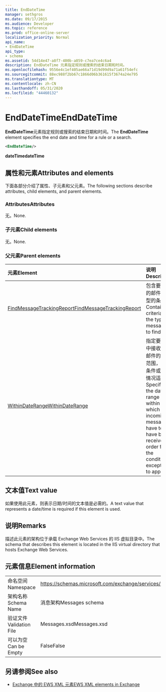 ```yaml
---
title: EndDateTime
manager: sethgros
ms.date: 09/17/2015
ms.audience: Developer
ms.topic: reference
ms.prod: office-online-server
localization_priority: Normal
api_name:
- EndDateTime
api_type:
- schema
ms.assetid: 54d14e47-a8f7-400b-a859-c7ea7ce4c6a4
description: EndDateTime 元素指定规则或搜索的结束日期和时间。
ms.openlocfilehash: 9556e4c1ef405ae66a71d19d99d9a71a61f54efc
ms.sourcegitcommit: 88ec988f2bb67c1866d06b361615f3674a24e795
ms.translationtype: MT
ms.contentlocale: zh-CN
ms.lasthandoff: 05/31/2020
ms.locfileid: "44460132"
---
```

# <a name="enddatetime"></a><span data-ttu-id="b8e2d-103">EndDateTime</span><span class="sxs-lookup"><span data-stu-id="b8e2d-103">EndDateTime</span></span>

<span data-ttu-id="b8e2d-104">**EndDateTime**元素指定规则或搜索的结束日期和时间。</span><span class="sxs-lookup"><span data-stu-id="b8e2d-104">The **EndDateTime** element specifies the end date and time for a rule or a search.</span></span> 
  
```XML
<EndDateTime/>
```

 <span data-ttu-id="b8e2d-105">**dateTime**</span><span class="sxs-lookup"><span data-stu-id="b8e2d-105">**dateTime**</span></span>
## <a name="attributes-and-elements"></a><span data-ttu-id="b8e2d-106">属性和元素</span><span class="sxs-lookup"><span data-stu-id="b8e2d-106">Attributes and elements</span></span>

<span data-ttu-id="b8e2d-107">下面各部分介绍了属性、子元素和父元素。</span><span class="sxs-lookup"><span data-stu-id="b8e2d-107">The following sections describe attributes, child elements, and parent elements.</span></span>
  
### <a name="attributes"></a><span data-ttu-id="b8e2d-108">Attributes</span><span class="sxs-lookup"><span data-stu-id="b8e2d-108">Attributes</span></span>

<span data-ttu-id="b8e2d-109">无。</span><span class="sxs-lookup"><span data-stu-id="b8e2d-109">None.</span></span>
  
### <a name="child-elements"></a><span data-ttu-id="b8e2d-110">子元素</span><span class="sxs-lookup"><span data-stu-id="b8e2d-110">Child elements</span></span>

<span data-ttu-id="b8e2d-111">无。</span><span class="sxs-lookup"><span data-stu-id="b8e2d-111">None.</span></span>
  
### <a name="parent-elements"></a><span data-ttu-id="b8e2d-112">父元素</span><span class="sxs-lookup"><span data-stu-id="b8e2d-112">Parent elements</span></span>

|<span data-ttu-id="b8e2d-113">**元素**</span><span class="sxs-lookup"><span data-stu-id="b8e2d-113">**Element**</span></span>|<span data-ttu-id="b8e2d-114">**说明**</span><span class="sxs-lookup"><span data-stu-id="b8e2d-114">**Description**</span></span>|
|:-----|:-----|
|[<span data-ttu-id="b8e2d-115">FindMessageTrackingReport</span><span class="sxs-lookup"><span data-stu-id="b8e2d-115">FindMessageTrackingReport</span></span>](findmessagetrackingreport.md) <br/> |<span data-ttu-id="b8e2d-116">包含要查找的邮件的类型的条件。</span><span class="sxs-lookup"><span data-stu-id="b8e2d-116">Contains criteria for the types of messages to find.</span></span>  <br/> |
|[<span data-ttu-id="b8e2d-117">WithinDateRange</span><span class="sxs-lookup"><span data-stu-id="b8e2d-117">WithinDateRange</span></span>](withindaterange.md) <br/> |<span data-ttu-id="b8e2d-118">指定要在其中接收传入邮件的日期范围，以便条件或例外情况适用。</span><span class="sxs-lookup"><span data-stu-id="b8e2d-118">Specifies the date range within which incoming messages have to have been received in order for the condition or exception to apply.</span></span>  <br/> |
   
## <a name="text-value"></a><span data-ttu-id="b8e2d-119">文本值</span><span class="sxs-lookup"><span data-stu-id="b8e2d-119">Text value</span></span>

<span data-ttu-id="b8e2d-120">如果使用此元素，则表示日期/时间的文本值是必需的。</span><span class="sxs-lookup"><span data-stu-id="b8e2d-120">A text value that represents a date/time is required if this element is used.</span></span>
  
## <a name="remarks"></a><span data-ttu-id="b8e2d-121">说明</span><span class="sxs-lookup"><span data-stu-id="b8e2d-121">Remarks</span></span>

<span data-ttu-id="b8e2d-122">描述此元素的架构位于承载 Exchange Web Services 的 IIS 虚拟目录中。</span><span class="sxs-lookup"><span data-stu-id="b8e2d-122">The schema that describes this element is located in the IIS virtual directory that hosts Exchange Web Services.</span></span>
  
## <a name="element-information"></a><span data-ttu-id="b8e2d-123">元素信息</span><span class="sxs-lookup"><span data-stu-id="b8e2d-123">Element information</span></span>

|||
|:-----|:-----|
|<span data-ttu-id="b8e2d-124">命名空间</span><span class="sxs-lookup"><span data-stu-id="b8e2d-124">Namespace</span></span>  <br/> |https://schemas.microsoft.com/exchange/services/2006/messages  <br/> |
|<span data-ttu-id="b8e2d-125">架构名称</span><span class="sxs-lookup"><span data-stu-id="b8e2d-125">Schema Name</span></span>  <br/> |<span data-ttu-id="b8e2d-126">消息架构</span><span class="sxs-lookup"><span data-stu-id="b8e2d-126">Messages schema</span></span>  <br/> |
|<span data-ttu-id="b8e2d-127">验证文件</span><span class="sxs-lookup"><span data-stu-id="b8e2d-127">Validation File</span></span>  <br/> |<span data-ttu-id="b8e2d-128">Messages.xsd</span><span class="sxs-lookup"><span data-stu-id="b8e2d-128">Messages.xsd</span></span>  <br/> |
|<span data-ttu-id="b8e2d-129">可以为空</span><span class="sxs-lookup"><span data-stu-id="b8e2d-129">Can be Empty</span></span>  <br/> |<span data-ttu-id="b8e2d-130">False</span><span class="sxs-lookup"><span data-stu-id="b8e2d-130">False</span></span>  <br/> |
   
## <a name="see-also"></a><span data-ttu-id="b8e2d-131">另请参阅</span><span class="sxs-lookup"><span data-stu-id="b8e2d-131">See also</span></span>



- [<span data-ttu-id="b8e2d-132">Exchange 中的 EWS XML 元素</span><span class="sxs-lookup"><span data-stu-id="b8e2d-132">EWS XML elements in Exchange</span></span>](ews-xml-elements-in-exchange.md)

